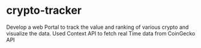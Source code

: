 # crypto-tracker
 Develop a web Portal to track the value and ranking of various crypto and visualize the data. Used Context API to fetch real Time data from CoinGecko API
